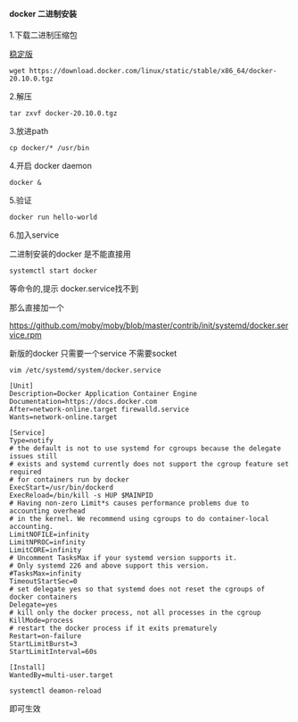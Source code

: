 #### docker 二进制安装

1.下载二进制压缩包

[稳定版](https://download.docker.com/linux/static/stable/)

````
wget https://download.docker.com/linux/static/stable/x86_64/docker-20.10.0.tgz
````

2.解压

````
tar zxvf docker-20.10.0.tgz
````

3.放进path

````
cp docker/* /usr/bin
````

4.开启 docker daemon

````
docker &
````

5.验证

````
docker run hello-world
````

6.加入service

二进制安装的docker 是不能直接用

````
systemctl start docker
````

等命令的,提示 docker.service找不到

那么直接加一个

https://github.com/moby/moby/blob/master/contrib/init/systemd/docker.service.rpm

新版的docker 只需要一个service 不需要socket

````
vim /etc/systemd/system/docker.service
````



````
[Unit]
Description=Docker Application Container Engine
Documentation=https://docs.docker.com
After=network-online.target firewalld.service
Wants=network-online.target

[Service]
Type=notify
# the default is not to use systemd for cgroups because the delegate issues still
# exists and systemd currently does not support the cgroup feature set required
# for containers run by docker
ExecStart=/usr/bin/dockerd
ExecReload=/bin/kill -s HUP $MAINPID
# Having non-zero Limit*s causes performance problems due to accounting overhead
# in the kernel. We recommend using cgroups to do container-local accounting.
LimitNOFILE=infinity
LimitNPROC=infinity
LimitCORE=infinity
# Uncomment TasksMax if your systemd version supports it.
# Only systemd 226 and above support this version.
#TasksMax=infinity
TimeoutStartSec=0
# set delegate yes so that systemd does not reset the cgroups of docker containers
Delegate=yes
# kill only the docker process, not all processes in the cgroup
KillMode=process
# restart the docker process if it exits prematurely
Restart=on-failure
StartLimitBurst=3
StartLimitInterval=60s

[Install]
WantedBy=multi-user.target
````



````
systemctl deamon-reload
````

即可生效





